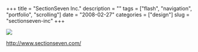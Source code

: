+++
title = "SectionSeven Inc."
description = ""
tags = ["flash", "navigation", "portfolio", "scrolling"]
date = "2008-02-27"
categories = ["design"]
slug = "sectionseven-inc"
+++


 

  <div id="screens-thumbs" class="clearfix">
    <div class="txt-center" id="design-submission"><a href="http://www.sectionseven.com/"><img id='bluga-thumbnail-876' class='bluga-thumbnail large' src='//media.konigi.com/bluga/
wt47f279175b6df_0.jpg'/></a></div>  
  </div>   
<p><a href="http://www.sectionseven.com/">http://www.sectionseven.com/</a></p>




